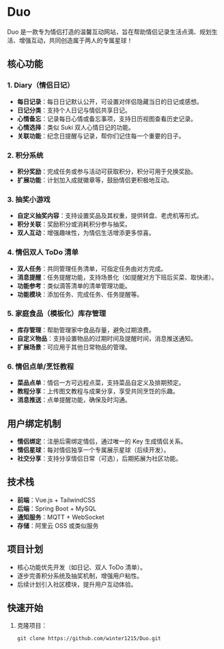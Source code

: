 # Duo

Duo 是一款专为情侣打造的温馨互动网站，旨在帮助情侣记录生活点滴、规划生活、增强互动，共同创造属于两人的专属星球！

## 核心功能

### 1. Diary（情侣日记）
- **每日记录**：每日日记默认公开，可设置对伴侣隐藏当日的日记或感想。
- **日记分类**：支持个人日记与情侣共享日记。
- **心情备忘**：记录每日心情或备忘事项，支持日历视图查看历史记录。
- **心情选择**：类似 Suki 双人心情日记的功能。
- **关联功能**：纪念日提醒与记录，帮你们记住每一个重要的日子。

### 2. 积分系统
- **积分奖励**：完成任务或参与活动可获取积分，积分可用于兑换奖励。
- **扩展功能**：计划加入成就徽章等，鼓励情侣更积极地互动。

### 3. 抽奖小游戏
- **自定义抽奖内容**：支持设置奖品及其权重，提供转盘、老虎机等形式。
- **积分关联**：奖励积分或消耗积分参与抽奖。
- **双人互动**：增强趣味性，为情侣生活增添更多惊喜。

### 4. 情侣双人 ToDo 清单
- **双人任务**：共同管理任务清单，可指定任务由对方完成。
- **消息提醒**：任务提醒功能，支持场景化（如提醒对方下班后买菜、取快递）。
- **功能参考**：类似滴答清单的清单管理功能。
- **功能模块**：添加任务、完成任务、任务提醒等。

### 5. 家庭食品（模板化）库存管理
- **库存管理**：帮助管理家中食品存量，避免过期浪费。
- **自定义物品**：支持设置物品的过期时间及提醒时间，消息推送通知。
- **扩展场景**：可应用于其他日常物品的管理。

### 6. 情侣点单/烹饪教程
- **菜品点单**：情侣一方可远程点菜，支持菜品自定义及排期预定。
- **教程分享**：上传图文教程与成果分享，享受共同烹饪的乐趣。
- **消息推送**：点单提醒功能，确保及时沟通。

## 用户绑定机制
- **情侣绑定**：注册后需绑定情侣，通过唯一的 Key 生成情侣关系。
- **情侣星球**：每对情侣独享一个专属展示星球（后续开发）。
- **社交分享**：支持分享情侣日常（可选），后期拓展为社区功能。

## 技术栈
- **前端**：Vue.js + TailwindCSS
- **后端**：Spring Boot + MySQL
- **通知服务**：MQTT + WebSocket
- **存储**：阿里云 OSS 或类似服务

## 项目计划
- 核心功能优先开发（如日记、双人 ToDo 清单）。
- 逐步完善积分系统及抽奖机制，增强用户粘性。
- 后续计划引入社区模块，提升用户互动体验。

## 快速开始
1. 克隆项目：
   ```shell
   git clone https://github.com/winter1215/Duo.git